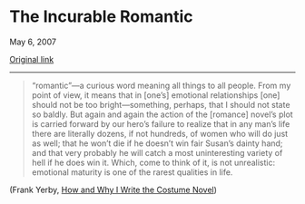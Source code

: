 The Incurable Romantic
======================

May 6, 2007

[Original link](http://www.aaronsw.com/weblog/romantic)

* * * * *

> “romantic”—a curious word meaning all things to all people. From my
> point of view, it means that in [one’s] emotional relationships [one]
> should not be too bright—something, perhaps, that I should not state
> so baldly. But again and again the action of the [romance] novel’s
> plot is carried forward by our hero’s failure to realize that in any
> man’s life there are literally dozens, if not hundreds, of women who
> will do just as well; that he won’t die if he doesn’t win fair Susan’s
> dainty hand; and that very probably he will catch a most uninteresting
> variety of hell if he does win it. Which, come to think of it, is not
> unrealistic: emotional maturity is one of the rarest qualities in
> life.

(Frank Yerby, [How and Why I Write the Costume
Novel](http://www.harpers.org/archive/1959/10/0009138))

